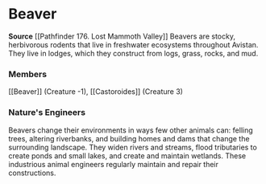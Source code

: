 ﻿---
creature_family: Beaver
id: '300'
name: Beaver
rarity: Common
source: '[[DATABASE/source/Pathfinder 176. Lost Mammoth Valley|Pathfinder #176: Lost
  Mammoth Valley]]'
trait: null
type: Creature Family

---
# Beaver

**Source** [[Pathfinder 176. Lost Mammoth Valley]]
Beavers are stocky, herbivorous rodents that live in freshwater ecosystems throughout Avistan. They live in lodges, which they construct from logs, grass, rocks, and mud.

### Members

[[Beaver]] (Creature -1), [[Castoroides]] (Creature 3)

###  Nature's Engineers

Beavers change their environments in ways few other animals can: felling trees, altering riverbanks, and building homes and dams that change the surrounding landscape. They widen rivers and streams, flood tributaries to create ponds and small lakes, and create and maintain wetlands. These industrious animal engineers regularly maintain and repair their constructions.